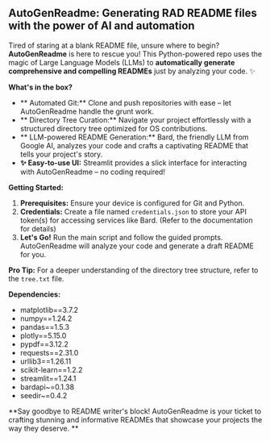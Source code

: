 ##  AutoGenReadme: Generating RAD README files with the power of AI and automation 

Tired of staring at a blank README file, unsure where to begin?  **AutoGenReadme** is here to rescue you! This Python-powered repo uses the magic of Large Language Models (LLMs) to **automatically generate comprehensive and compelling READMEs** just by analyzing your code. ✨

**What's in the box?**

* ** Automated Git:** Clone and push repositories with ease – let AutoGenReadme handle the grunt work. 
* ** Directory Tree Curation:** Navigate your project effortlessly with a structured directory tree optimized for OS contributions. ️
* ** LLM-powered README Generation:** Bard, the friendly LLM from Google AI, analyzes your code and crafts a captivating README that tells your project's story. 
* **✨ Easy-to-use UI:** Streamlit provides a slick interface for interacting with AutoGenReadme – no coding required! 

**Getting Started:**

1. **Prerequisites:** Ensure your device is configured for Git and Python. 
2. **Credentials:** Create a file named `credentials.json` to store your API token(s) for accessing services like Bard.  (Refer to the documentation for details)
3. **Let's Go!** Run the main script and follow the guided prompts. AutoGenReadme will analyze your code and generate a draft README for you. 

**Pro Tip:** For a deeper understanding of the directory tree structure, refer to the `tree.txt` file. 

**Dependencies:**

* matplotlib==3.7.2
* numpy==1.24.2
* pandas==1.5.3
* plotly==5.15.0
* pypdf==3.12.2
* requests==2.31.0
* urllib3==1.26.11
* scikit-learn==1.2.2
* streamlit==1.24.1
* bardapi~=0.1.38
* seedir~=0.4.2

**Say goodbye to README writer's block!  AutoGenReadme is your ticket to crafting stunning and informative READMEs that showcase your projects the way they deserve. **

